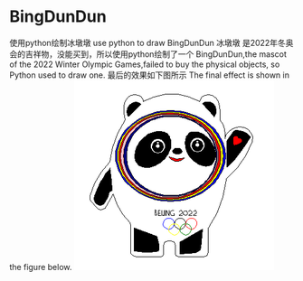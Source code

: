 # BingDunDun
使用python绘制冰墩墩
use python to draw BingDunDun
冰墩墩 是2022年冬奥会的吉祥物，没能买到，所以使用python绘制了一个
BingDunDun,the mascot of the 2022 Winter Olympic Games,failed to buy the physical objects, so Python used to draw one.
最后的效果如下图所示
The final effect is shown in the figure below.
![image](https://github.com/CabbageEggplant/BingDunDun/blob/main/images/BingDunDun.png)
